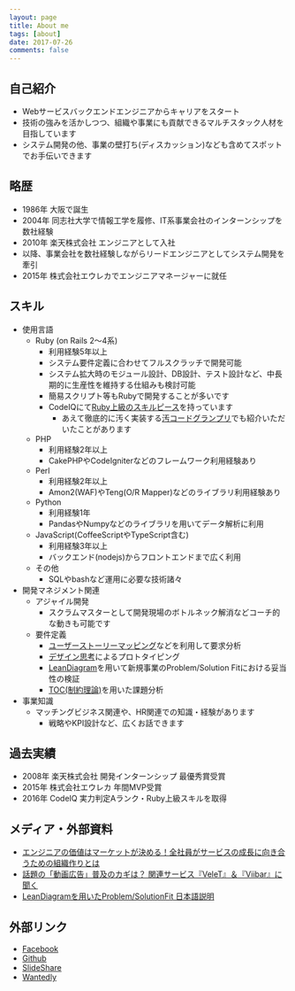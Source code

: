 ```yaml
---
layout: page
title: About me
tags: [about]
date: 2017-07-26
comments: false
---
```


## 自己紹介
* Webサービスバックエンドエンジニアからキャリアをスタート
* 技術の強みを活かしつつ、組織や事業にも貢献できるマルチスタック人材を目指しています
* システム開発の他、事業の壁打ち(ディスカッション)なども含めてスポットでお手伝いできます

## 略歴
* 1986年 大阪で誕生
* 2004年 同志社大学で情報工学を履修、IT系事業会社のインターンシップを数社経験
* 2010年 楽天株式会社 エンジニアとして入社
* 以降、事業会社を数社経験しながらリードエンジニアとしてシステム開発を牽引
* 2015年 株式会社エウレカでエンジニアマネージャーに就任

## スキル
* 使用言語
  * Ruby (on Rails 2〜4系)
    * 利用経験5年以上
    * システム要件定義に合わせてフルスクラッチで開発可能
    * システム拡大時のモジュール設計、DB設計、テスト設計など、中長期的に生産性を維持する仕組みも検討可能
    * 簡易スクリプト等もRubyで開発することが多いです
    * CodeIQにて[Ruby上級のスキルピース](https://codeiq.jp/skill_badge/49/3)を持っています
      * あえて徹底的に汚く実装する[汚コードグランプリ](https://codeiq.jp/magazine/2015/02/21347/)でも紹介いただいたことがあります
  * PHP
    * 利用経験2年以上
    * CakePHPやCodeIgniterなどのフレームワーク利用経験あり
  * Perl
    * 利用経験2年以上
    * Amon2(WAF)やTeng(O/R Mapper)などのライブラリ利用経験あり
  * Python
    * 利用経験1年
    * PandasやNumpyなどのライブラリを用いてデータ解析に利用
  * JavaScript(CoffeeScriptやTypeScript含む)
    * 利用経験3年以上
    * バックエンド(nodejs)からフロントエンドまで広く利用
  * その他
    * SQLやbashなど運用に必要な技術諸々
* 開発マネジメント関連
  * アジャイル開発
    * スクラムマスターとして開発現場のボトルネック解消などコーチ的な動きも可能です
  * 要件定義
    * [ユーザーストーリーマッピング](http://qiita.com/Koki_jp/items/6aebc73bedd0a932dcb8)などを利用して要求分析
    * [デザイン思考](http://blog.btrax.com/jp/2015/05/01/design-thinking1/)によるプロトタイピング
    * [LeanDiagram](https://www.slideshare.net/tatsuyaizumori/leandiagramproblemsolutionfit)を用いて新規事業のProblem/Solution Fitにおける妥当性の検証
    * [TOC(制約理論)](https://toc-consulting.jp/toc/about-toc)を用いた課題分析
* 事業知識
  * マッチングビジネス関連や、HR関連での知識・経験があります
    * 戦略やKPI設計など、広くお話できます

## 過去実績
* 2008年 楽天株式会社 開発インターンシップ 最優秀賞受賞
* 2015年 株式会社エウレカ 年間MVP受賞
* 2016年 CodeIQ 実力判定Aランク・Ruby上級スキルを取得

<!--
{% capture images %}
    https://cloud.githubusercontent.com/assets/754514/14509720/61c61058-01d6-11e6-93ab-0918515ecd56.png
    https://cloud.githubusercontent.com/assets/754514/14509716/61ac6c8e-01d6-11e6-879f-8308883de790.png
{% endcapture %}
{% include gallery images=images caption="Screenshots of Moon Theme" cols=2 %}
-->

## メディア・外部資料
* [エンジニアの価値はマーケットが決める！全社員がサービスの成長に向き合うための組織作りとは](https://seleck.cc/611)
* [話題の「動画広告」普及のカギは？ 関連サービス『VeleT』＆『Viibar』に聞く](http://type.jp/et/log/article/digi-marketing-douga)
* [LeanDiagramを用いたProblem/SolutionFit 日本語説明](https://www.slideshare.net/tatsuyaizumori/leandiagramproblemsolutionfit)

## 外部リンク
* [Facebook](https://www.facebook.com/tatsuya.izumori)
* [Github](https://github.com/izmr)
* [SlideShare](https://www.slideshare.net/tatsuyaizumori)
* [Wantedly](https://www.wantedly.com/users/16476)
